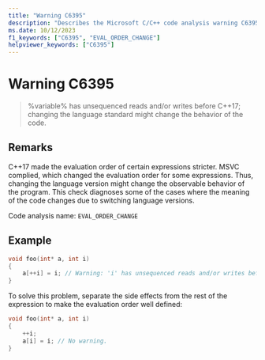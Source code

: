 ```yaml
---
title: "Warning C6395"
description: "Describes the Microsoft C/C++ code analysis warning C6395, its causes, and how to address it."
ms.date: 10/12/2023
f1_keywords: ["C6395", "EVAL_ORDER_CHANGE"]
helpviewer_keywords: ["C6395"]
---
```

# Warning C6395

> %variable% has unsequenced reads and/or writes before C++17; changing the language standard might change the behavior of the code.

## Remarks

C++17 made the evaluation order of certain expressions stricter. MSVC complied, which changed the evaluation order for some expressions. Thus, changing the language version might change the observable behavior of the program. This check diagnoses some of the cases where the meaning of the code changes due to switching language versions.

Code analysis name: `EVAL_ORDER_CHANGE`

## Example

```cpp
void foo(int* a, int i)
{
    a[++i] = i; // Warning: 'i' has unsequenced reads and/or writes before C++17; changing the language standard might change the behavior of the code
}
```

To solve this problem, separate the side effects from the rest of the expression to make the evaluation order well defined:

```cpp
void foo(int* a, int i)
{
    ++i;
    a[i] = i; // No warning.
}
```
